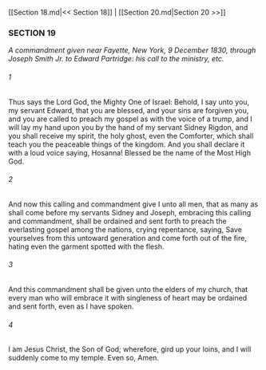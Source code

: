 [[Section 18.md|<< Section 18]]  |  [[Section 20.md|Section 20 >>]]

### SECTION 19

*A commandment given near Fayette, New York, 9 December 1830, through Joseph Smith Jr. to Edward Partridge: his call to the ministry, etc.*

###### 1
Thus says the Lord God, the Mighty One of Israel: Behold, I say unto you, my servant Edward, that you are blessed, and your sins are forgiven you, and you are called to preach my gospel as with the voice of a trump, and I will lay my hand upon you by the hand of my servant Sidney Rigdon, and you shall receive my spirit, the holy ghost, even the Comforter, which shall teach you the peaceable things of the kingdom. And you shall declare it with a loud voice saying, Hosanna! Blessed be the name of the Most High God.

###### 2
And now this calling and commandment give I unto all men, that as many as shall come before my servants Sidney and Joseph, embracing this calling and commandment, shall be ordained and sent forth to preach the everlasting gospel among the nations, crying repentance, saying, Save yourselves from this untoward generation and come forth out of the fire, hating even the garment spotted with the flesh.

###### 3
And this commandment shall be given unto the elders of my church, that every man who will embrace it with singleness of heart may be ordained and sent forth, even as I have spoken.

###### 4
I am Jesus Christ, the Son of God; wherefore, gird up your loins, and I will suddenly come to my temple. Even so, Amen.